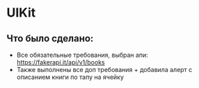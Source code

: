 # UIKit
## Что было сделано:
- Все обязательные требования, выбран апи: https://fakerapi.it/api/v1/books
- Также выполнены все доп требования + добавила алерт с описанием книги по тапу на ячейку
